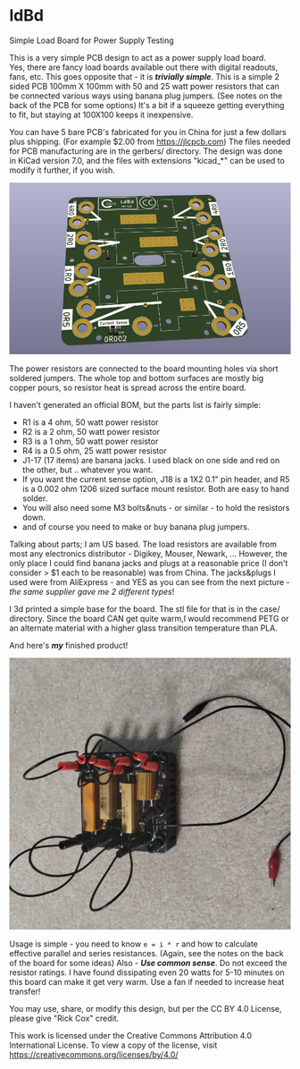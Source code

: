 # ldBd
Simple Load Board for Power Supply Testing

This is a very simple PCB design to act as a power supply load board.  
Yes, there are fancy load boards available out there with digital readouts, fans, etc.
This goes opposite that - it is ***trivially simple***.
This is a simple 2 sided PCB 100mm X 100mm with 50 and 25 watt power resistors that can
be connected various ways using banana plug jumpers.
(See notes on the back of the PCB for some options)
It's a bit if a squeeze getting everything to fit, but staying at 100X100 keeps it inexpensive.

You can have 5 bare PCB's fabricated for you in China for just a few dollars plus shipping.
(For example $2.00 from https://jlcpcb.com) The files needed for PCB manufacturing are in the gerbers/ 
directory.  The design was done in KiCad version 7.0, and the files with extensions "kicad_*" can be used to
modify it further, if you wish.

![A View of the Raw Board](doc/ldBd.jpg)

The power resistors are connected to the board mounting holes via short soldered jumpers.
The whole top and bottom surfaces are mostly big copper pours, so resistor heat is spread across the entire board.

I haven't generated an official BOM, but the parts list is fairly simple:
- R1 is a 4 ohm, 50 watt power resistor
- R2 is a 2 ohm, 50 watt power resistor
- R3 is a 1 ohm, 50 watt power resistor
- R4 is a 0.5 ohm, 25 watt power resistor
- J1-17 (17 items) are banana jacks. I used black on one side and red on the other, but .. whatever you want.
- If you want the current sense option, J18 is a 1X2 0.1" pin header, and R5 is a 0.002 ohm 1206 sized surface mount resistor. Both are easy to hand solder.
- You will also need some M3 bolts&nuts - or similar - to hold the resistors down.
- and of course you need to make or buy banana plug jumpers.

Talking about parts; I am US based. The load resistors are available from most any electronics
distributor - Digikey, Mouser, Newark, ...  However, the only place I could find banana jacks
and plugs at a reasonable price (I don't consider > $1 each to be reasonable) was from China.
The jacks&plugs I used were from AliExpress - and YES as you can see from the next picture - 
*the same supplier gave me 2 different types*!

I 3d printed a simple base for the board.  The stl file for that is in the case/ directory.
Since the board CAN get quite warm,I would recommend PETG or an alternate material with a higher
glass transition temperature than PLA.

And here's ***my*** finished product!

![Finished ldBd](/doc/ldBd-all.jpg)

Usage is simple - you need to know `e = i * r` and how to calculate effective parallel and series resistances.
(Again, see the notes on the back of the board for some ideas)
Also - ***Use common sense***. Do not exceed the resistor ratings.  I have found dissipating even 20 watts
for 5-10 minutes on this board can make it get very warm. Use a fan if needed to increase heat transfer!

You may use, share, or modify this design, but per the CC BY 4.0 License, please give "Rick Cox" credit.


This work is licensed under the Creative Commons Attribution 4.0 International License. To view a copy of the license, visit https://creativecommons.org/licenses/by/4.0/
